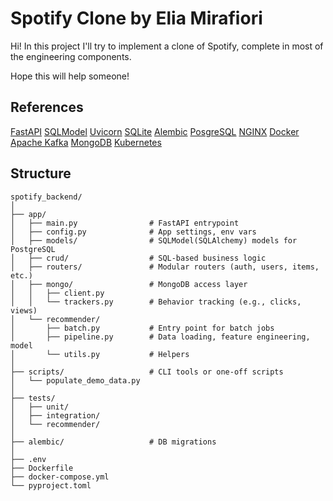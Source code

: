# Spotify Clone by Elia Mirafiori

Hi! In this project I'll try to implement a clone of Spotify, complete in most of the engineering components.

Hope this will help someone!

## References

[FastAPI](https://fastapi.tiangolo.com/)
[SQLModel](https://sqlmodel.tiangolo.com/)
[Uvicorn](https://www.uvicorn.org/settings/)
[SQLite](https://sqlite.org/index.html)
[Alembic](https://alembic.sqlalchemy.org/en/latest/)
[PosgreSQL](https://www.postgresql.org/)
[NGINX](https://nginx.org/en/#basic_http_features)
[Docker](https://www.docker.com/resources/)
[Apache Kafka](https://kafka.apache.org/)
[MongoDB](https://www.mongodb.com/)
[Kubernetes](https://kubernetes.io/)

## Structure

```text
spotify_backend/
│
├── app/
│   ├── main.py                # FastAPI entrypoint
│   ├── config.py              # App settings, env vars
│   ├── models/                # SQLModel(SQLAlchemy) models for PostgreSQL
│   ├── crud/                  # SQL-based business logic
│   ├── routers/               # Modular routers (auth, users, items, etc.)
│   ├── mongo/                 # MongoDB access layer
│   │   ├── client.py
│   │   └── trackers.py        # Behavior tracking (e.g., clicks, views)
│   └── recommender/
│       ├── batch.py           # Entry point for batch jobs
│       ├── pipeline.py        # Data loading, feature engineering, model
│       └── utils.py           # Helpers
│
├── scripts/                   # CLI tools or one-off scripts
│   └── populate_demo_data.py
│
├── tests/
│   ├── unit/
│   ├── integration/
│   └── recommender/
│
├── alembic/                   # DB migrations
│
├── .env
├── Dockerfile
├── docker-compose.yml
└── pyproject.toml
```
